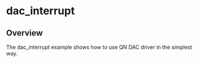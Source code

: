 # dac_interrupt

## Overview
The dac_interrupt example shows how to use QN DAC driver in the simplest way.


